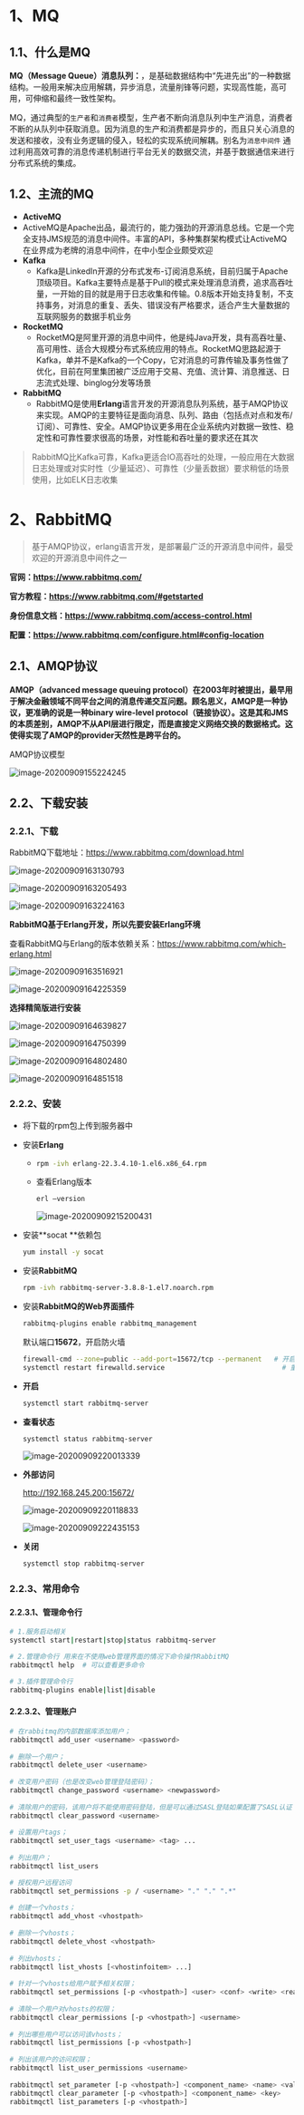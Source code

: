 # 1、MQ

## 1.1、什么是MQ

**MQ（Message Queue）消息队列：**，是基础数据结构中“先进先出”的一种数据结构。一般用来解决应用解耦，异步消息，流量削锋等问题，实现高性能，高可用，可伸缩和最终一致性架构。

MQ，通过典型的`生产者`和`消费者`模型，生产者不断向消息队列中生产消息，消费者不断的从队列中获取消息。因为消息的生产和消费都是异步的，而且只关心消息的发送和接收，没有业务逻辑的侵入，轻松的实现系统间解耦。别名为`消息中间件` 通过利用高效可靠的消息传递机制进行平台无关的数据交流，并基于数据通信来进行分布式系统的集成。

## 1.2、主流的MQ

-  **ActiveMQ**
  - ActiveMQ是Apache出品，最流行的，能力强劲的开源消息总线。它是一个完全支持JMS规范的消息中间件。丰富的API，多种集群架构模式让ActiveMQ在业界成为老牌的消息中间件，在中小型企业颇受欢迎
- **Kafka**
  - Kafka是LinkedIn开源的分布式发布-订阅消息系统，目前归属于Apache顶级项目。Kafka主要特点是基于Pull的模式来处理消息消费，追求高吞吐量，一开始的目的就是用于日志收集和传输。0.8版本开始支持复制，不支持事务，对消息的重复、丢失、错误没有严格要求，适合产生大量数据的互联网服务的数据手机业务
- **RocketMQ**
  - RocketMQ是阿里开源的消息中间件，他是纯Java开发，具有高吞吐量、高可用性、适合大规模分布式系统应用的特点。RocketMQ思路起源于Kafka，单并不是Kafka的一个Copy，它对消息的可靠传输及事务性做了优化，目前在阿里集团被广泛应用于交易、充值、流计算、消息推送、日志流式处理、binglog分发等场景
- **RabbitMQ**
  - RabbitMQ是使用**Erlang**语言开发的开源消息队列系统，基于AMQP协议来实现。AMQP的主要特征是面向消息、队列、路由（包括点对点和发布/订阅）、可靠性、安全。AMQP协议更多用在企业系统内对数据一致性、稳定性和可靠性要求很高的场景，对性能和吞吐量的要求还在其次

> RabbitMQ比Kafka可靠，Kafka更适合IO高吞吐的处理，一般应用在大数据日志处理或对实时性（少量延迟）、可靠性（少量丢数据）要求稍低的场景使用，比如ELK日志收集

# 2、RabbitMQ

> 基于AMQP协议，erlang语言开发，是部署最广泛的开源消息中间件，最受欢迎的开源消息中间件之一

**官网：https://www.rabbitmq.com/**

**官方教程：https://www.rabbitmq.com/#getstarted**

**身份信息文档：https://www.rabbitmq.com/access-control.html**

**配置：https://www.rabbitmq.com/configure.html#config-location**

## 2.1、AMQP协议

**AMQP（advanced message queuing protocol）在2003年时被提出，最早用于解决金融领域不同平台之间的消息传递交互问题。顾名思义，AMQP是一种协议，更准确的说是一种binary wire-level protocol（链接协议）。这是其和JMS的本质差别，AMQP不从API层进行限定，而是直接定义网络交换的数据格式。这使得实现了AMQP的provider天然性是跨平台的。**

AMQP协议模型

 ![image-20200909155224245](image-20200909155224245.png)

## 2.2、下载安装

### 2.2.1、下载

RabbitMQ下载地址：https://www.rabbitmq.com/download.html

![image-20200909163130793](image-20200909163130793.png)

![image-20200909163205493](image-20200909163205493.png)

![image-20200909163224163](image-20200909163224163.png)

**RabbitMQ基于Erlang开发，所以先要安装Erlang环境**

查看RabbitMQ与Erlang的版本依赖关系：https://www.rabbitmq.com/which-erlang.html

![image-20200909163516921](image-20200909163516921.png)

![image-20200909164225359](image-20200909164225359.png)

**选择精简版进行安装**

![image-20200909164639827](image-20200909164639827.png)

![image-20200909164750399](image-20200909164750399.png)

![image-20200909164802480](image-20200909164802480.png)

![image-20200909164851518](image-20200909164851518.png)

### 2.2.2、安装

- 将下载的rpm包上传到服务器中

- 安装**Erlang**

  - ```bash
    rpm -ivh erlang-22.3.4.10-1.el6.x86_64.rpm 
    ```

  - 查看Erlang版本

    ```bash
    erl –version
    ```

    ![image-20200909215200431](image-20200909215200431.png)

- 安装**socat **依赖包

  ```bash
  yum install -y socat
  ```

- 安装**RabbitMQ**

  ```bash
  rpm -ivh rabbitmq-server-3.8.8-1.el7.noarch.rpm 
  ```

- 安装**RabbitMQ的Web界面插件**

  ```bash
  rabbitmq-plugins enable rabbitmq_management 
  ```

  默认端口**15672**，开启防火墙

  ```bash
  firewall-cmd --zone=public --add-port=15672/tcp --permanent   # 开启端口
  systemctl restart firewalld.service							  # 重启防火墙
  ```

- **开启**

  ```bash
  systemctl start rabbitmq-server
  ```

- **查看状态**

  ```bash
  systemctl status rabbitmq-server
  ```

  ![image-20200909220013339](image-20200909220013339.png)

- **外部访问**

  http://192.168.245.200:15672/

  ![image-20200909220118833](image-20200909220118833.png)

  ![image-20200909222435153](image-20200909222435153.png)

- **关闭**

  ```bash
  systemctl stop rabbitmq-server
  ```

### 2.2.3、常用命令

#### 2.2.3.1、管理命令行

```bash
# 1.服务启动相关
systemctl start|restart|stop|status rabbitmq-server

# 2.管理命令行 用来在不使用web管理界面的情况下命令操作RabbitMQ
rabbitmqctl help  # 可以查看更多命令

# 3.插件管理命令行
rabbitmq-plugins enable|list|disable
```

#### 2.2.3.2、管理账户

```bash
# 在rabbitmq的内部数据库添加用户；
rabbitmqctl add_user <username> <password>  
 
# 删除一个用户；
rabbitmqctl delete_user <username>  
 
# 改变用户密码（也是改变web管理登陆密码）；
rabbitmqctl change_password <username> <newpassword>  
 
# 清除用户的密码，该用户将不能使用密码登陆，但是可以通过SASL登陆如果配置了SASL认证；
rabbitmqctl clear_password <username>
 
# 设置用户tags；
rabbitmqctl set_user_tags <username> <tag> ...
 
# 列出用户；
rabbitmqctl list_users  

# 授权用户远程访问
rabbitmqctl set_permissions -p / <username> "." "." ".*" 
 
# 创建一个vhosts；
rabbitmqctl add_vhost <vhostpath>  
 
# 删除一个vhosts；
rabbitmqctl delete_vhost <vhostpath>  
 
# 列出vhosts；
rabbitmqctl list_vhosts [<vhostinfoitem> ...]  
 
# 针对一个vhosts给用户赋予相关权限；
rabbitmqctl set_permissions [-p <vhostpath>] <user> <conf> <write> <read>  
 
# 清除一个用户对vhosts的权限；
rabbitmqctl clear_permissions [-p <vhostpath>] <username>  
 
# 列出哪些用户可以访问该vhosts；
rabbitmqctl list_permissions [-p <vhostpath>]  
 
# 列出该用户的访问权限；
rabbitmqctl list_user_permissions <username>  
 
rabbitmqctl set_parameter [-p <vhostpath>] <component_name> <name> <value>
rabbitmqctl clear_parameter [-p <vhostpath>] <component_name> <key>
rabbitmqctl list_parameters [-p <vhostpath>]
```

